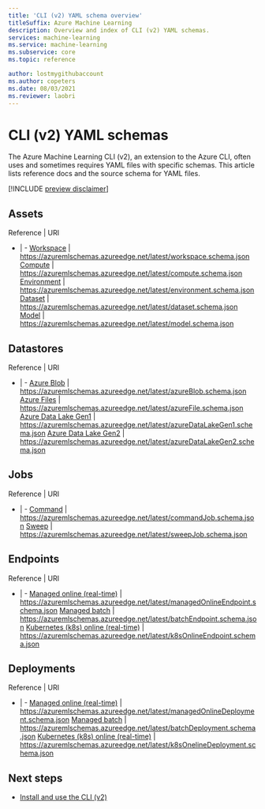 ```yaml
---
title: 'CLI (v2) YAML schema overview'
titleSuffix: Azure Machine Learning
description: Overview and index of CLI (v2) YAML schemas.
services: machine-learning
ms.service: machine-learning
ms.subservice: core
ms.topic: reference

author: lostmygithubaccount
ms.author: copeters
ms.date: 08/03/2021
ms.reviewer: laobri
---
```


# CLI (v2) YAML schemas

The Azure Machine Learning CLI (v2), an extension to the Azure CLI, often uses and sometimes requires YAML files with specific schemas. This article lists reference docs and the source schema for YAML files.

[!INCLUDE [preview disclaimer](../../includes/machine-learning-preview-generic-disclaimer.md)]

## Assets

Reference | URI
- | -
[Workspace](reference-yaml-workspace.md) | https://azuremlschemas.azureedge.net/latest/workspace.schema.json
[Compute](reference-yaml-compute.md) | https://azuremlschemas.azureedge.net/latest/compute.schema.json
[Environment](reference-yaml-environment.md) | https://azuremlschemas.azureedge.net/latest/environment.schema.json
[Dataset](reference-yaml-dataset.md) | https://azuremlschemas.azureedge.net/latest/dataset.schema.json
[Model](reference-yaml-model.md) | https://azuremlschemas.azureedge.net/latest/model.schema.json

## Datastores

Reference | URI
- | -
[Azure Blob](reference-yaml-datastore-blob.md) | https://azuremlschemas.azureedge.net/latest/azureBlob.schema.json
[Azure Files](reference-yaml-datastore-files.md) | https://azuremlschemas.azureedge.net/latest/azureFile.schema.json
[Azure Data Lake Gen1](reference-yaml-datastore-data-lake-gen1.md) | https://azuremlschemas.azureedge.net/latest/azureDataLakeGen1.schema.json
[Azure Data Lake Gen2](reference-yaml-datastore-data-lake-gen2.md) | https://azuremlschemas.azureedge.net/latest/azureDataLakeGen2.schema.json

## Jobs

Reference | URI
- | -
[Command](reference-yaml-job-command.md) | https://azuremlschemas.azureedge.net/latest/commandJob.schema.json
[Sweep](reference-yaml-job-sweep.md) | https://azuremlschemas.azureedge.net/latest/sweepJob.schema.json

## Endpoints

Reference | URI
- | -
[Managed online (real-time)](reference-yaml-endpoint-managed-online.md) | https://azuremlschemas.azureedge.net/latest/managedOnlineEndpoint.schema.json
[Managed batch](reference-yaml-endpoint-managed-batch.md) | https://azuremlschemas.azureedge.net/latest/batchEndpoint.schema.json
[Kubernetes (k8s) online (real-time)](reference-yaml-endpoint-k8s-online.md) | https://azuremlschemas.azureedge.net/latest/k8sOnlineEndpoint.schema.json

## Deployments

Reference | URI
- | -
[Managed online (real-time)](reference-yaml-deployment-managed-online.md) | https://azuremlschemas.azureedge.net/latest/managedOnlineDeployment.schema.json
[Managed batch](reference-yaml-deployment-managed-batch.md) | https://azuremlschemas.azureedge.net/latest/batchDeployment.schema.json
[Kubernetes (k8s) online (real-time)](reference-yaml-deployment-k8s-online.md) | https://azuremlschemas.azureedge.net/latest/k8sOnelineDeployment.schema.json

## Next steps

- [Install and use the CLI (v2)](how-to-configure-cli.md)
